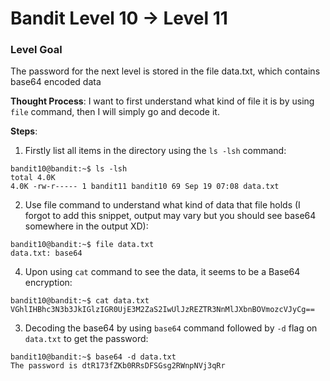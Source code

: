 
# Bandit Level 10 → Level 11

### Level Goal

The password for the next level is stored in the file data.txt, which contains base64 encoded data

**Thought Process**:
I want to first understand what kind of file it is by using `file` command, then I will simply go and decode it.


**Steps**:

1. Firstly list all items in the directory using the `ls -lsh` command:
```
bandit10@bandit:~$ ls -lsh
total 4.0K
4.0K -rw-r----- 1 bandit11 bandit10 69 Sep 19 07:08 data.txt
```

2. Use file command to understand what kind of data that file holds (I forgot to add this snippet, output may vary but you should see base64 somewhere in the output XD):
```
bandit10@bandit:~$ file data.txt
data.txt: base64
```

4. Upon using `cat` command to see the data, it seems to be a Base64 encryption:
```
bandit10@bandit:~$ cat data.txt
VGhlIHBhc3N3b3JkIGlzIGR0UjE3M2ZaS2IwUlJzREZTR3NnMlJXbnBOVmozcVJyCg==
```

3. Decoding the base64 by using `base64` command followed by `-d` flag on `data.txt` to get the password:
```
bandit10@bandit:~$ base64 -d data.txt
The password is dtR173fZKb0RRsDFSGsg2RWnpNVj3qRr
```


